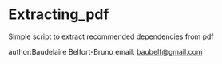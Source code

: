 # Extracting_pdf

Simple script to extract recommended dependencies from pdf

author:Baudelaire Belfort-Bruno
email: baubelf@gmail.com
